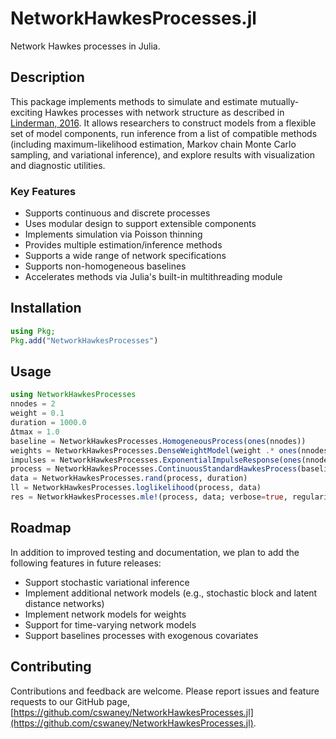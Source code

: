 # NetworkHawkesProcesses.jl
Network Hawkes processes in Julia.

## Description
This package implements methods to simulate and estimate mutually-exciting Hawkes processes with network structure as described in [Linderman, 2016](https://dash.harvard.edu/handle/1/33493391). It allows researchers to construct models from a flexible set of model components, run inference from a list of compatible methods (including maximum-likelihood estimation, Markov chain Monte Carlo sampling, and variational inference), and explore results with visualization and diagnostic utilities. 

### Key Features
- Supports continuous and discrete processes
- Uses modular design to support extensible components
- Implements simulation via Poisson thinning
- Provides multiple estimation/inference methods
- Supports a wide range of network specifications
- Supports non-homogeneous baselines
- Accelerates methods via Julia's built-in multithreading module

## Installation
```julia
using Pkg;
Pkg.add("NetworkHawkesProcesses")
```

## Usage
```julia
using NetworkHawkesProcesses
nnodes = 2
weight = 0.1
duration = 1000.0
Δtmax = 1.0
baseline = NetworkHawkesProcesses.HomogeneousProcess(ones(nnodes))
weights = NetworkHawkesProcesses.DenseWeightModel(weight .* ones(nnodes, nnodes))
impulses = NetworkHawkesProcesses.ExponentialImpulseResponse(ones(nnodes, nnodes))
process = NetworkHawkesProcesses.ContinuousStandardHawkesProcess(baseline, impulses, weights)
data = NetworkHawkesProcesses.rand(process, duration)
ll = NetworkHawkesProcesses.loglikelihood(process, data)
res = NetworkHawkesProcesses.mle!(process, data; verbose=true, regularize=true)
```

## Roadmap
In addition to improved testing and documentation, we plan to add the following features in future releases:
- Support stochastic variational inference
- Implement additional network models (e.g., stochastic block and latent distance networks)
- Implement network models for weights
- Support for time-varying network models
- Support baselines processes with exogenous covariates

## Contributing
Contributions and feedback are welcome. Please report issues and feature requests to our GitHub page, [https://github.com/cswaney/NetworkHawkesProcesses.jl](https://github.com/cswaney/NetworkHawkesProcesses.jl).
